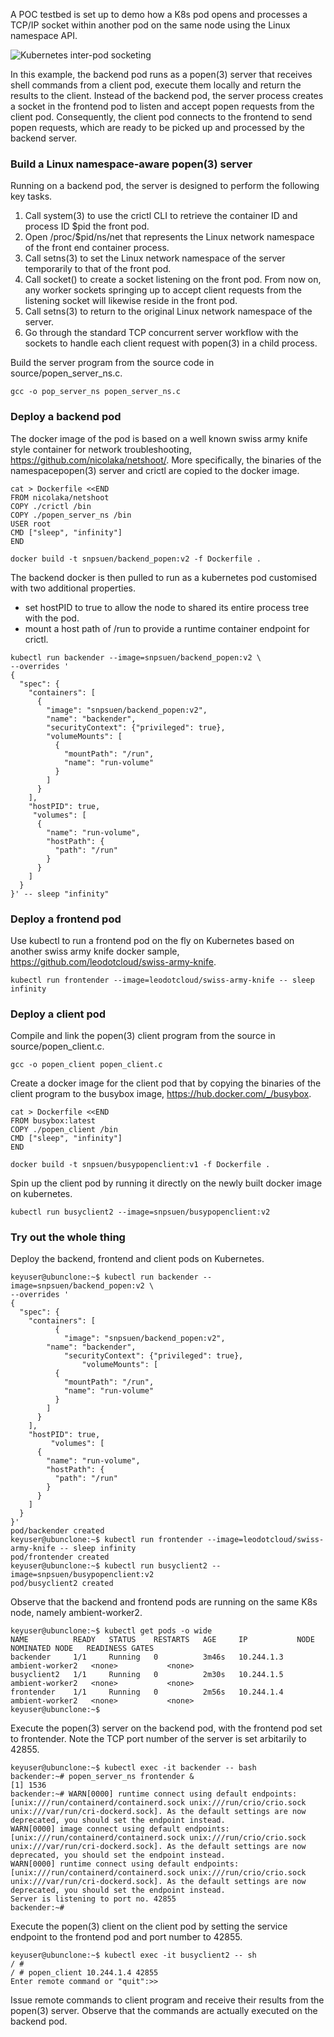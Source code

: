 A POC testbed is set up to demo how a K8s pod opens and processes a TCP/IP socket within another pod on the same node using the Linux namespace API.

![Kubernetes inter-pod socketing](Namespace_socket_poc02.png)

In this example, the backend pod runs as a popen(3) server that receives shell commands from a client pod, execute them locally and return the results to the client. Instead of the backend pod, the server process creates a socket in the frontend pod to listen and accept popen requests from the client pod. Consequently, the client pod connects to the frontend to send popen requests, which are ready to be picked up and processed by the backend server.

### Build a Linux namespace-aware popen(3) server

Running on a backend pod, the server is designed to perform the following key tasks.

1. Call system(3) to use the crictl CLI to retrieve the container ID and process ID $pid the front pod.
2. Open /proc/$pid/ns/net that represents the Linux network namespace of the front end container process.
3. Call setns(3) to set the Linux network namespace of the server temporarily to that of the front pod.
4. Call socket() to create a socket listening on the front pod. From now on, any worker sockets springing up to accept client requests from the listening socket will likewise reside in the front pod.
5. Call setns(3) to return to the original Linux network namespace of the server.
6. Go through the standard TCP concurrent server workflow with the sockets to handle each client request with popen(3) in a child process.

Build the server program from the source code in source/popen_server_ns.c.
```
gcc -o pop_server_ns popen_server_ns.c
```

### Deploy a backend pod 

The docker image of the pod is based on a well known swiss army knife style container for network troubleshooting, https://github.com/nicolaka/netshoot/.
More specifically, the binaries of the namespacepopen(3) server and crictl are copied to the docker image.
```
cat > Dockerfile <<END
FROM nicolaka/netshoot
COPY ./crictl /bin
COPY ./popen_server_ns /bin
USER root
CMD ["sleep", "infinity"]
END

docker build -t snpsuen/backend_popen:v2 -f Dockerfile .
```
The backend docker is then pulled to run as a kubernetes pod customised with two additional properties.
*  set hostPID to true to allow the node to shared its entire process tree with the pod.
*  mount a host path of /run to provide a runtime container endpoint for crictl.
```
kubectl run backender --image=snpsuen/backend_popen:v2 \
--overrides '
{
  "spec": {
    "containers": [
	  {
	    "image": "snpsuen/backend_popen:v2",
        "name": "backender",
	    "securityContext": {"privileged": true},
		"volumeMounts": [
          {
            "mountPath": "/run",
            "name": "run-volume"
          }
        ]
      }
    ],
    "hostPID": true,
	 "volumes": [
      {
        "name": "run-volume",
        "hostPath": {
          "path": "/run"
        }
      }
    ]
  }
}' -- sleep "infinity"
```
### Deploy a frontend pod 

Use kubectl to run a frontend pod on the fly on Kubernetes based on another swiss army knife docker sample, https://github.com/leodotcloud/swiss-army-knife.

```
kubectl run frontender --image=leodotcloud/swiss-army-knife -- sleep infinity
```
### Deploy a client pod 

Compile and link the popen(3) client program from the source in source/popen_client.c.
```
gcc -o popen_client popen_client.c
```
Create a docker image for the client pod that by copying the binaries of the client program to the busybox image, https://hub.docker.com/_/busybox.
```
cat > Dockerfile <<END
FROM busybox:latest
COPY ./popen_client /bin
CMD ["sleep", "infinity"]
END

docker build -t snpsuen/busypopenclient:v1 -f Dockerfile .
```
Spin up the client pod by running it directly on the newly built docker image on kubernetes.
```
kubectl run busyclient2 --image=snpsuen/busypopenclient:v2
```
### Try out the whole thing

Deploy the backend, frontend and client pods on Kubernetes.
```
keyuser@ubunclone:~$ kubectl run backender --image=snpsuen/backend_popen:v2 \
--overrides '
{
  "spec": {
    "containers": [
          {
            "image": "snpsuen/backend_popen:v2",
        "name": "backender",
            "securityContext": {"privileged": true},
                "volumeMounts": [
          {
            "mountPath": "/run",
            "name": "run-volume"
          }
        ]
      }
    ],
    "hostPID": true,
         "volumes": [
      {
        "name": "run-volume",
        "hostPath": {
          "path": "/run"
        }
      }
    ]
  }
}'
pod/backender created
keyuser@ubunclone:~$ kubectl run frontender --image=leodotcloud/swiss-army-knife -- sleep infinity
pod/frontender created
keyuser@ubunclone:~$ kubectl run busyclient2 --image=snpsuen/busypopenclient:v2
pod/busyclient2 created
```
Observe that the backend and frontend pods are running on the same K8s node, namely ambient-worker2.
```
keyuser@ubunclone:~$ kubectl get pods -o wide
NAME          READY   STATUS    RESTARTS   AGE     IP           NODE              NOMINATED NODE   READINESS GATES
backender     1/1     Running   0          3m46s   10.244.1.3   ambient-worker2   <none>           <none>
busyclient2   1/1     Running   0          2m30s   10.244.1.5   ambient-worker2   <none>           <none>
frontender    1/1     Running   0          2m56s   10.244.1.4   ambient-worker2   <none>           <none>
keyuser@ubunclone:~$
```
Execute the popen(3) server on the backend pod, with the frontend pod set to frontender. Note the TCP port number of the server is set arbitarily to 42855.
```
keyuser@ubunclone:~$ kubectl exec -it backender -- bash
backender:~# popen_server_ns frontender &
[1] 1536
backender:~# WARN[0000] runtime connect using default endpoints: [unix:///run/containerd/containerd.sock unix:///run/crio/crio.sock unix:///var/run/cri-dockerd.sock]. As the default settings are now deprecated, you should set the endpoint instead.
WARN[0000] image connect using default endpoints: [unix:///run/containerd/containerd.sock unix:///run/crio/crio.sock unix:///var/run/cri-dockerd.sock]. As the default settings are now deprecated, you should set the endpoint instead.
WARN[0000] runtime connect using default endpoints: [unix:///run/containerd/containerd.sock unix:///run/crio/crio.sock unix:///var/run/cri-dockerd.sock]. As the default settings are now deprecated, you should set the endpoint instead.
Server is listening to port no. 42855
backender:~#
```
Execute the popen(3) client on the client pod by setting the service endpoint to the frontend pod and port number to 42855.
```
keyuser@ubunclone:~$ kubectl exec -it busyclient2 -- sh
/ #
/ # popen_client 10.244.1.4 42855
Enter remote command or "quit":>>
```
Issue remote commands to client program and receive their results from the popen(3) server. Observe that the commands are actually executed on the backend pod.




